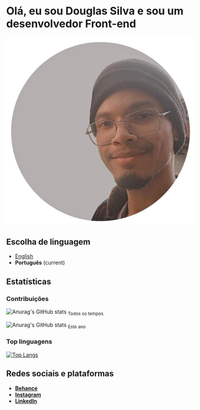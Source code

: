# Olá, eu sou Douglas Silva e sou um desenvolvedor Front-end
![Foto do desenvolvedor Front-end Douglas Silva](/assets/me.png)

## Escolha de linguagem
* [English](/README.md)
* **Português** (current)

## Estatísticas
### Contribuições
![Anurag's GitHub stats](https://github-readme-stats.vercel.app/api?username=devdouglasgfs&theme=tokyonight&show_icons=true&count_private=true&locale=pt-br&cache_seconds=14400&include_all_commits=true)
<sub>Todos os tempos</sub>

![Anurag's GitHub stats](https://github-readme-stats.vercel.app/api?username=devdouglasgfs&theme=tokyonight&show_icons=true&count_private=true&locale=pt-br&cache_seconds=14400&include_all_commits=false)
<sub>Este ano</sub>


### Top linguagens
[![Top Langs](https://github-readme-stats.vercel.app/api/top-langs/?username=devdouglasgfs&theme=tokyonight)](https://github.com/anuraghazra/github-readme-stats)

## Redes sociais e plataformas
* [**__Behance__**](https://www.behance.net/devdouglassilva)
* [**__Instagram__**](https://instagram.com/douglassilva_developer?igshid=MzNlNGNkZWQ4Mg==)
* [**__LinkedIn__**](https://www.linkedin.com/in/developer-douglas-silva)